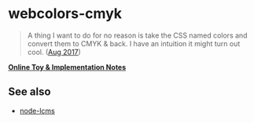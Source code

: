 # webcolors-cmyk

> A thing I want to do for no reason is take the CSS named colors and convert them to CMYK & back. I have an intuition it might turn out cool. ([Aug 2017](https://twitter.com/danburzo/status/899404438544281604))

[**Online Toy & Implementation Notes**](https://danburzo.github.io/webcolors-cmyk)

## See also

-   [node-lcms](https://github.com/danburzo/node-lcms)
